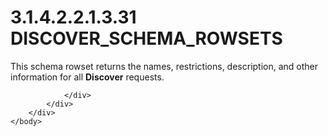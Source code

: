 <html dir="LTR" xmlns:mshelp="http://msdn.microsoft.com/mshelp" xmlns:ddue="http://ddue.schemas.microsoft.com/authoring/2003/5" xmlns:xlink="http://www.w3.org/1999/xlink" xmlns:tool="http://www.microsoft.com/tooltip">
    <head>
        <meta http-equiv="Content-Type" content="text/html; CHARSET=utf-8"></meta>
        <meta name="save" content="history"></meta>
        <title>3.1.4.2.2.1.3.31 DISCOVER_SCHEMA_ROWSETS</title>
        <xml>
            <mshelp:toctitle title="3.1.4.2.2.1.3.31 DISCOVER_SCHEMA_ROWSETS"></mshelp:toctitle>
            <mshelp:rltitle title="[MS-SSAS]: DISCOVER_SCHEMA_ROWSETS"></mshelp:rltitle>
            <mshelp:keyword index="A" term="7046ee45-cc59-45e6-9a16-a0451aa57785"></mshelp:keyword>
            <mshelp:attr name="DCSext.ContentType" value="open specification"></mshelp:attr>
            <mshelp:attr name="AssetID" value="7046ee45-cc59-45e6-9a16-a0451aa57785"></mshelp:attr>
            <mshelp:attr name="TopicType" value="kbRef"></mshelp:attr>
            <mshelp:attr name="DCSext.Title" value="[MS-SSAS]: DISCOVER_SCHEMA_ROWSETS" />
        </xml>
    </head>
    <body>
        <div id="header">
            <h1 class="heading">3.1.4.2.2.1.3.31 DISCOVER_SCHEMA_ROWSETS</h1>
        </div>
        <div id="mainSection">
            <div id="mainBody">
                <div id="allHistory" class="saveHistory"></div>
                <div id="sectionSection0" class="section" name="collapseableSection">
                    

<p>This schema rowset returns the names, restrictions,
description, and other information for all <b>Discover</b> requests.</p>


                </div>
            </div>
        </div>
    </body>
</html>